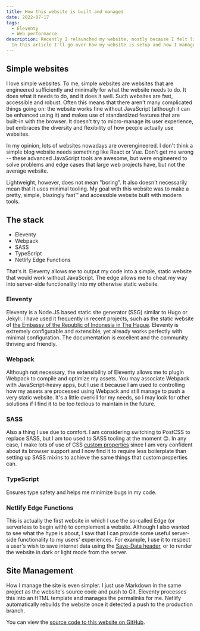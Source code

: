 ```yaml
---
title: How this website is built and managed
date: 2022-07-17
tags:
  - Eleventy
  - Web performance
description: Recently I relaunched my website, mostly because I felt like a new project.
  In this article I'll go over how my website is setup and how I manage it.
---
```


## Simple websites

I love simple websites. To me, simple websites are websites that are engineered sufficiently
and minimally for what the website needs to do. It does what it needs to do, and it does it well.
Such websites are fast, accessible and robust. Often this means that there aren't many complicated
things going on: the website works fine without JavaScript (although it can be enhanced using it) and
makes use of standardized features that are built-in with the browser. It doesn't try to micro-manage
its user experience, but embraces the diversity and flexibility of how people actually use websites.

In my opinion, lots of websites nowadays are overengineered. I don't think a simple blog website needs
something like React or Vue. Don't get me wrong -- these advanced JavaScript tools are awesome, but
were engineered to solve problems and edge cases that large web projects have, but not the average website.

Lightweight, however, does not mean "boring". It also doesn't necessarily mean that it uses minimal tooling.
My goal with this website was to make a pretty, simple, blazingly fast&#8482; and accessible website built with
modern tools.

## The stack

- Eleventy
- Webpack
- SASS
- TypeScript
- Netlify Edge Functions

That's it. Eleventy allows me to output my code into a simple, static website that would work without JavaScript. 
The edge allows me to cheat my way into server-side functionality into my otherwise static website.

### Eleventy

Eleventy is a Node.JS based static site generator (SSG) similar to Hugo or Jekyll. I have used it frequently in recent
projects, such as the static website of [the Embassy of the Republic of Indonesia in The Hague](https://indonesia.nl).
Eleventy is extremely configurable and extensible, yet already works perfectly with minimal configuration. The documentation
is excellent and the community thriving and friendly.

### Webpack

Although not necessary, the extensibility of Eleventy allows me to plugin Webpack to compile and optimize my assets.
You may associate Webpack with JavaScript-heavy apps, but I use it because I am used to controlling how my assets
are processed using Webpack and still manage to push a very static website. It's a little overkill for my needs,
so I may look for other solutions if I find it to be too tedious to maintain in the future.

### SASS

Also a thing I use due to comfort. I am considering switching to PostCSS to replace SASS, but I am too used to 
SASS tooling at the moment 😊. In any case, I make lots of use of CSS [custom properties](https://developer.mozilla.org/en-US/docs/Web/CSS/Using_CSS_custom_properties) since I am very confident about its browser support and I now find it to require less boilerplate than setting up
SASS mixins to achieve the same things that custom properties can.

### TypeScript

Ensures type safety and helps me minimize bugs in my code.

### Netlify Edge Functions

This is actually the first website in which I use the so-called Edge (or serverless to begin with) to complement a website.
Although I also wanted to see what the hype is about, I saw that I can provide some useful server-side functionality to my users' experiences.
For example, I use it to respect a user's wish to save internet data using the [Save-Data header](https://developer.mozilla.org/en-US/docs/Web/HTTP/Headers/Save-Data), or to render the website in dark or light mode from the server.

## Site Management

How I manage the site is even simpler. I just use Markdown in the same project
as the website's source code and push to Git. Eleventy processes this into an
HTML template and manages the permalinks for me. Netlify automatically rebuilds
the website once it detected a push to the production branch.

You can view the [source code to this website on GitHub](https://github.com/pandu-supriyono/site).

